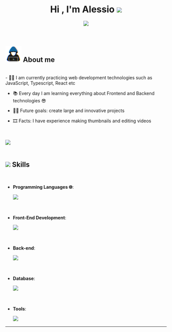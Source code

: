 
<h1 align="center"><b>Hi , I'm Alessio </b><img src="https://media.giphy.com/media/hvRJCLFzcasrR4ia7z/giphy.gif" width="35"></h1>
<!--  -->
<p align="center">
  <a href="https://github.com/DenverCoder1/readme-typing-svg"><img src="https://readme-typing-svg.herokuapp.com/?font=Time+New+Roman&color=cyan&size=25&center=true&vCenter=true&width=600&height=100&lines=Improving%20every%20day...&hearts;++;Self-taught+Front-End+Developer,;Computer+Science+Student,;CTF+Newbie,;Active+Learner/Researcher,;Love+to+learn+new+stuffs..%3C3"></a>
</p>


<br>



	
## <picture><img src = "https://github.com/0xAbdulKhalid/0xAbdulKhalid/raw/main/assets/mdImages/about_me.gif" width = 50px></picture> **About me**

<br>
<!--Intro start-->
- 👨‍💻 I am currently practicing web development technologies such as JavaScript, Typescript, React etc

- 📚 Every day I am learning everything about Frontend and Backend technologies 😎

- 💪🏼 Future goals: create large and innovative projects

- 🎞 Facts: I have experience making thumbnails and editing videos
<!-- - I’m currently open for an Intern or a new job opportunity, this is [my resume](https://read.cv/0xabdulkhalid) -->

<br>

<img src="https://user-images.githubusercontent.com/73097560/115834477-dbab4500-a447-11eb-908a-139a6edaec5c.gif"><br><br>

## <img src="https://media2.giphy.com/media/QssGEmpkyEOhBCb7e1/giphy.gif?cid=ecf05e47a0n3gi1bfqntqmob8g9aid1oyj2wr3ds3mg700bl&rid=giphy.gif" width ="25"><b> Skills</b>
<br>

<p align="center">

- **Programming Languages 🌐**:
    
    <a href="https://skillicons.dev">
        <img src="https://skillicons.dev/icons?i=js,ts,python,php&perline=5" />
    </a>

<br>   
    
- **Front-End Development**:

   <a href="https://skillicons.dev">
        <img src="https://skillicons.dev/icons?i=html,css,tailwind,bootstrap,styledcomponents,react,vite,astro,jquery&perline=5" />
    </a>

<br>

- **Back-end**:

    <a href="https://skillicons.dev">
        <img src="https://skillicons.dev/icons?i=nodejs,express,django,flask&perline=5" />
    </a>
    
<br>

- **Database**:

    <a href="https://skillicons.dev">
        <img src="https://skillicons.dev/icons?i=mysql,postgres,sqlite,mongodb&perline=5" />
    </a>
<br>

- **Tools**:
    
    <a href="https://skillicons.dev">
        <img src="https://skillicons.dev/icons?i=vscode,sublime,&perline=5" />
    </a>


</p>

-----

<br>
<br>

<!-- <br>
<br>

## <b> Let's Connect..!</b><img src="https://github.com/0xAbdulKhalid/0xAbdulKhalid/raw/main/assets/mdImages/handshake.gif" width ="80">
<br>
<div align='left'>

<ul>

<li>
<a href="https://linkedin.com/in/0xabdulkhalid" target="_blank">
<img src="https://img.shields.io/badge/linkedin:  0xabdulkhalid-%2300acee.svg?color=405DE6&style=for-the-badge&logo=linkedin&logoColor=white" alt=linkedin style="margin-bottom: 5px;"/>
</a>
</li>

<br>

<li>
<a href="https://twitter.com/0xabdulkhalid" target="_blank">
<img src="https://img.shields.io/badge/twitter:  0xabdulkhalid-%2300acee.svg?color=1DA1F2&style=for-the-badge&logo=twitter&logoColor=white" alt=twitter style="margin-bottom: 5px;"/>
</a>
</li>

<br>

<li>
<a href="mailto:0xabdulkhalid@gmail.com" target="_blank">
<img src="https://img.shields.io/badge/gmail:  0xabdulkhalid-%23EA4335.svg?style=for-the-badge&logo=gmail&logoColor=white" t=mail style="margin-bottom: 5px;" />
</a>
</li>
	
</ul>
</div>

<br>
<img src="https://user-images.githubusercontent.com/73097560/115834477-dbab4500-a447-11eb-908a-139a6edaec5c.gif">
<br>
<br>
<br>

<div align='center'>
 -->
